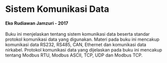 # Sistem Komunikasi Data

#### Eko Rudiawan Jamzuri - 2017

Buku ini menjelaskan tentang sistem komunikasi data beserta standar protokol komunikasi data yang digunakan. Materi pada buku ini mencakup komunikasi data RS232, RS485, CAN, Ethernet dan komunikasi data nirkabel. Protokol komunikasi data yang dijelaskan pada buku ini mencakup tentang Modbus RTU, Modbus ASCII, TCP, UDP dan Modbus TCP.




